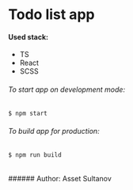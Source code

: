 # Todo list app

#### Used stack:
- TS
- React
- SCSS

###### To start app on development mode:
```bash
$ npm start
```

###### To build app for production:
```bash
$ npm run build
```

<br>
###### Author: Asset Sultanov